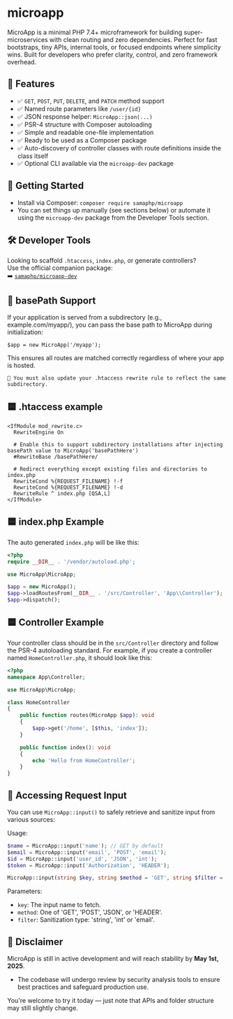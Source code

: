 # microapp
MicroApp is a minimal PHP 7.4+ microframework for building super-microservices with clean routing and zero dependencies.
Perfect for fast bootstraps, tiny APIs, internal tools, or focused endpoints where simplicity wins.
Built for developers who prefer clarity, control, and zero framework overhead.

## 🌟 Features
- ✅ `GET`, `POST`, `PUT`, `DELETE`, and `PATCH` method support
- ✅ Named route parameters like `/user/{id}`
- ✅ JSON response helper: `MicroApp::json(...)`
- ✅ PSR-4 structure with Composer autoloading
- ✅ Simple and readable one-file implementation
- ✅ Ready to be used as a Composer package
- ✅ Auto-discovery of controller classes with route definitions inside the class itself
- ✅ Optional CLI available via the `microapp-dev` package

## 🚀 Getting Started
- Install via Composer: `composer require samaphp/microapp`
- You can set things up manually (see sections below) or automate it using the `microapp-dev` package from the Developer Tools section.

## 🛠️ Developer Tools
Looking to scaffold `.htaccess`, `index.php`, or generate controllers?  
Use the official companion package:  
➡️ [`samaphp/microapp-dev`](https://github.com/samaphp/microapp-dev)

## 🔀 basePath Support
If your application is served from a subdirectory (e.g., example.com/myapp/), you can pass the base path to MicroApp during initialization:
```
$app = new MicroApp('/myapp');
```

This ensures all routes are matched correctly regardless of where your app is hosted.

    📌 You must also update your .htaccess rewrite rule to reflect the same subdirectory.

## 🟦 .htaccess example
```
<IfModule mod_rewrite.c>
  RewriteEngine On

  # Enable this to support subdirectory installations after injecting basePath value to MicroApp('basePathHere')
  #RewriteBase /basePathHere/

  # Redirect everything except existing files and directories to index.php
  RewriteCond %{REQUEST_FILENAME} !-f
  RewriteCond %{REQUEST_FILENAME} !-d
  RewriteRule ^ index.php [QSA,L]
</IfModule>
```

## 🟦 index.php Example
The auto generated `index.php` will be like this:
```php
<?php
require __DIR__ . '/vendor/autoload.php';

use MicroApp\MicroApp;

$app = new MicroApp();
$app->loadRoutesFrom(__DIR__ . '/src/Controller', 'App\\Controller');
$app->dispatch();
```

## 🟦 Controller Example
Your controller class should be in the `src/Controller` directory and follow the PSR-4 autoloading standard. For example, if you create a controller named `HomeController.php`, it should look like this:
```php
<?php
namespace App\Controller;

use MicroApp\MicroApp;

class HomeController
{
    public function routes(MicroApp $app): void
    {
        $app->get('/home', [$this, 'index']);
    }

    public function index(): void
    {
        echo 'Hello from HomeController';
    }
}
```

## 🔽 Accessing Request Input
You can use `MicroApp::input()` to safely retrieve and sanitize input from various sources:

Usage:
```php
$name = MicroApp::input('name'); // GET by default
$email = MicroApp::input('email', 'POST', 'email');
$id = MicroApp::input('user_id', 'JSON', 'int');
$token = MicroApp::input('Authorization', 'HEADER');

MicroApp::input(string $key, string $method = 'GET', string $filter = 'string')
```
Parameters:
- `key`: The input name to fetch.
- `method`: One of 'GET', 'POST', 'JSON', or 'HEADER'.
- `filter`: Sanitization type: 'string', 'int' or 'email'.

## 🚧 Disclaimer

MicroApp is still in active development and will reach stability by **May 1st, 2025**.

- The codebase will undergo review by security analysis tools to ensure best practices and safeguard production use.

You're welcome to try it today — just note that APIs and folder structure may still slightly change.
